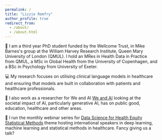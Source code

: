 ```yaml
---
permalink: /
title: "Lizzie Remfry"
author_profile: true
redirect_from: 
  - /about/
  - /about.html
---
```


:wave: I am a third year PhD student funded by the Wellcome Trust, in Mike Barnes's group at the William Harvey Research Institute, Queen Mary University of London (QMUL). I hold an MRes in Health Data in Practice from QMUL, a MSc in Global Health from the University of Copenhagen, and a BSc in Psychology from University of Exeter. 

:computer: My research focuses on utilising clinical language models in healthcare and ensuring that models are built in collaboration with patients and healthcare professionals.

:seedling: I also work as a researcher for We and AI [We and AI](https://weandai.org/) looking at the societal impact of AI, particularly generative AI, has on public good, education, healthcare and other areas. 

:orange_book: I run the monthly webinar series for [Data Science for Health Equity Statistical Methods](https://www.datascienceforhealthequity.com/themes/statistical-methods) theme hosting international speakers in deep learning, machine learning and statistical methods in healthcare. Fancy giving us a talk? 
